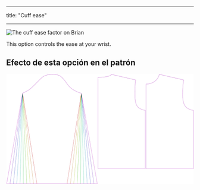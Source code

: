 - - -
title: "Cuff ease"
- - -

![The cuff ease factor on Brian](./cuffease.svg)

This option controls the ease at your wrist.

## Efecto de esta opción en el patrón

![This image shows the effect of this option by superimposing several variants that have a different value for this option](brian_cuffease_sample.svg "Effect of this option on the pattern")
